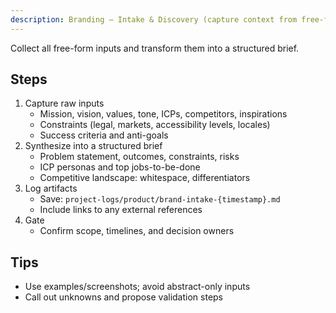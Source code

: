 ```yaml
---
description: Branding — Intake & Discovery (capture context from free-form input)
---
```


Collect all free-form inputs and transform them into a structured brief.

## Steps
1) Capture raw inputs
   - Mission, vision, values, tone, ICPs, competitors, inspirations
   - Constraints (legal, markets, accessibility levels, locales)
   - Success criteria and anti-goals
2) Synthesize into a structured brief
   - Problem statement, outcomes, constraints, risks
   - ICP personas and top jobs-to-be-done
   - Competitive landscape: whitespace, differentiators
3) Log artifacts
   - Save: `project-logs/product/brand-intake-{timestamp}.md`
   - Include links to any external references
4) Gate
   - Confirm scope, timelines, and decision owners

## Tips
- Use examples/screenshots; avoid abstract-only inputs
- Call out unknowns and propose validation steps
